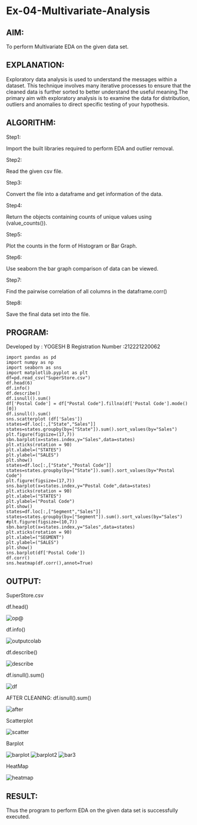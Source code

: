 # Ex-04-Multivariate-Analysis

## AIM:

To perform Multivariate EDA on the given data set.

## EXPLANATION:

Exploratory data analysis is used to understand the messages within a dataset. This technique involves many iterative processes to ensure that the cleaned data is further sorted to better understand the useful meaning.The primary aim with exploratory analysis is to examine the data for distribution, outliers and anomalies to direct specific testing of your hypothesis.

## ALGORITHM:

Step1:

Import the built libraries required to perform EDA and outlier removal.

Step2:

Read the given csv file.

Step3:

Convert the file into a dataframe and get information of the data.

Step4:

Return the objects containing counts of unique values using (value_counts()).

Step5:

Plot the counts in the form of Histogram or Bar Graph.

Step6:

Use seaborn the bar graph comparison of data can be viewed.

Step7:

Find the pairwise correlation of all columns in the dataframe.corr()

Step8:

Save the final data set into the file.
## PROGRAM:

Developed by : YOGESH B
Registration Number :212221220062

```
import pandas as pd
import numpy as np
import seaborn as sns
import matplotlib.pyplot as plt
df=pd.read_csv("SuperStore.csv")
df.head(6)
df.info()
df.describe()
df.isnull().sum()
df['Postal Code'] = df["Postal Code"].fillna(df['Postal Code'].mode()[0])
df.isnull().sum()
sns.scatterplot (df['Sales'])
states=df.loc[:,["State","Sales"]]
states=states.groupby(by=["State"]).sum().sort_values(by="Sales")
plt.figure(figsize=(17,7))
sbn.barplot(x=states.index,y="Sales",data=states)
plt.xticks(rotation = 90)
plt.xlabel=("STATES")
plt.ylabel=("SALES")
plt.show()
states=df.loc[:,["State","Postal Code"]]
states=states.groupby(by=["State"]).sum().sort_values(by="Postal Code")
plt.figure(figsize=(17,7))
sns.barplot(x=states.index,y="Postal Code",data=states)
plt.xticks(rotation = 90)
plt.xlabel=("STATES")
plt.ylabel=("Postal Code")
plt.show()
states=df.loc[:,["Segment","Sales"]]
states=states.groupby(by=["Segment"]).sum().sort_values(by="Sales")
#plt.figure(figsize=(10,7))
sbn.barplot(x=states.index,y="Sales",data=states)
plt.xticks(rotation = 90)
plt.xlabel=("SEGMENT")
plt.ylabel=("SALES")
plt.show()
sns.barplot(df['Postal Code'])
df.corr()
sns.heatmap(df.corr(),annot=True)
```

## OUTPUT:

SuperStore.csv

df.head()

![op@](https://user-images.githubusercontent.com/118707079/230075321-a13c1c72-e11e-4463-b343-f10182102e20.png)

df.info()

![outputcolab](https://user-images.githubusercontent.com/118707079/230075538-95c74f11-22fc-4c22-a319-0800c912829c.png)

df.describe()

![describe](https://user-images.githubusercontent.com/118707079/230075739-577de1b9-fb0e-4d77-a0e0-d1b2716e3071.png)

df.isnull().sum()

![df](https://user-images.githubusercontent.com/118707079/230076216-554d064d-95a4-4773-a28c-883d11518b88.png)

AFTER CLEANING:
df.isnull().sum()

![after](https://user-images.githubusercontent.com/118707079/230076495-8e2546dd-90fc-487d-a3f3-27ee018eb056.png)

Scatterplot

![scatter](https://user-images.githubusercontent.com/118707079/230076603-87b58da0-de89-4a98-8417-170acaae4adb.png)

Barplot

![barplot](https://user-images.githubusercontent.com/118707079/230078473-121a08a7-adba-41ba-8ddf-9e59c87fec99.png)
![barplot2](https://user-images.githubusercontent.com/118707079/230076827-588671d8-f001-4c45-8072-fad05f4767e7.png)
![bar3](https://user-images.githubusercontent.com/118707079/230076926-1d1b3ae7-46b4-42f8-b533-50dfe5721a05.png)

HeatMap

![heatmap](https://user-images.githubusercontent.com/118707079/230077105-a6b74637-8d64-498c-b08b-c8bdaf0c3ea8.png)

## RESULT:

Thus the program to perform EDA on the given data set is successfully executed.
